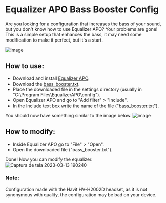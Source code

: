 # Equalizer APO Bass Booster Config
Are you looking for a configuration that increases the bass of your sound, but you don't know how to use Equalizer APO? Your problems are gone! This is a simple setup that enhances the bass, it may need some modification to make it perfect, but it's a start.

![image](https://user-images.githubusercontent.com/96930584/224847547-e498f70f-72da-413b-8a55-e55551bb2879.png)

## How to use:
* Download and install [Equalizer APO](https://equalizerapo.com/download.html).
* Download the [bass_booster.txt](https://github.com/KaioHSG/EqualizerApoBassBooster/releases).
* Place the downloaded file in the settings directory (usually in "C:\Program Files\EqualizerAPO\config").
* Open Equalizer APO and go to "Add filter" > "Include".
* In the Include text box write the name of the file ("bass_booster.txt").

You should now have something similar to the image below.
![image](https://user-images.githubusercontent.com/96930584/224846969-6a2d93f8-e272-4756-b5a1-8be654b39f89.png)

## How to modify:
* Inside Equalizer APO go to "File" > "Open".
* Open the downloaded file ("bass_booster.txt").

Done! Now you can modify the equalizer.
![Captura de tela 2023-03-13 190240](https://user-images.githubusercontent.com/96930584/224845906-8d81705c-c2c2-4e9a-bd07-5177ee5f28b5.png)

### Note: 
Configuration made with the Havit HV-H2002D headset, as it is not synonymous with quality, the configuration may be bad on your device.
